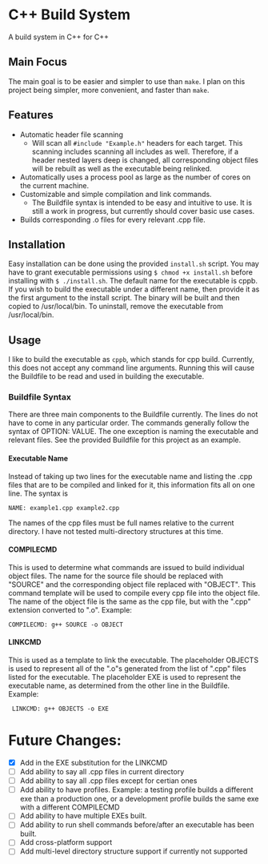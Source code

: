 # C++ Build System
A build system in C++ for C++

## Main Focus
The main goal is to be easier and simpler to use than `make`. I plan on this project being simpler, more convenient, and faster than `make`.

## Features
* Automatic header file scanning
   * Will scan all ```#include "Example.h"``` headers for each target. This scanning includes scanning all includes as well. Therefore, if a header nested layers deep is changed, all corresponding object files will be rebuilt as well as the executable being relinked.
* Automatically uses a process pool as large as the number of cores on the current machine.
* Customizable and simple compilation and link commands.
    * The Buildfile syntax is intended to be easy and intuitive to use. It is still a work in progress, but currently should cover basic use cases.
* Builds corresponding .o files for every relevant .cpp file.

## Installation
Easy installation can be done using the provided ```install.sh``` script. You may have to grant executable permissions using ```$ chmod +x install.sh``` before installing with ```$ ./install.sh```. The default name for the executable is cppb. If you wish to build the executable under a different name, then provide it as the first argument to the install script. The binary will be built and then copied to /usr/local/bin. To uninstall, remove the executable from /usr/local/bin.

## Usage
I like to build the executable as `cppb`, which stands for cpp build. Currently, this does not accept any command line arguments. Running this will cause the Buildfile to be read and used in building the executable.
### Buildfile Syntax
There are three main components to the Buildfile currently. The lines do not have to come in any particular order. The commands generally follow the syntax of OPTION: VALUE. The one exception is naming the executable and relevant files. See the provided Buildfile for this project as an example.
#### Executable Name
Instead of taking up two lines for the executable name and listing the .cpp files that are to be compiled and linked for it, this information fits all on one line. The syntax is 

    NAME: example1.cpp example2.cpp

The names of the cpp files must be full names relative to the current directory. I have not tested multi-directory structures at this time.
#### COMPILECMD
This is used to determine what commands are issued to build individual object files. The name for the source file should be replaced with "SOURCE" and the corresponding object file replaced with "OBJECT". This command template will be used to compile every cpp file into the object file. The name of the object file is the same as the cpp file, but with the ".cpp" extension converted to ".o".
Example:

    COMPILECMD: g++ SOURCE -o OBJECT
#### LINKCMD
This is used as a template to link the executable. The placeholder OBJECTS is used to represent all of the ".o"s generated from the list of ".cpp" files listed for the executable. The placeholder EXE is used to represent the executable name, as determined from the other line in the Buildfile.
Example:

     LINKCMD: g++ OBJECTS -o EXE

# Future Changes:
- [x] Add in the EXE substitution for the LINKCMD
- [ ] Add ability to say all .cpp files in current directory
- [ ] Add ability to say all .cpp files except for certian ones
- [ ] Add ability to have profiles. Example: a testing profile builds a different exe than a production one, or a development profile builds the same exe with a different COMPILECMD
- [ ] Add ability to have multiple EXEs built.
- [ ] Add ability to run shell commands before/after an executable has been built.
- [ ] Add cross-platform support
- [ ] Add multi-level directory structure support if currently not supported
